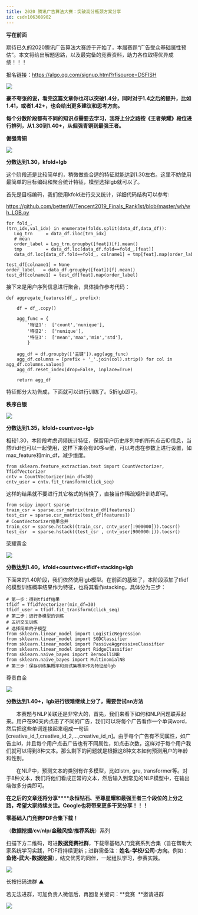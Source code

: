 ```yaml
---
title: 2020 腾讯广告算法大赛：突破高分瓶颈方案分享
id: csdn106308902
---
```


**写在前面**

期待已久的2020腾讯广告算法大赛终于开始了，本届赛题“广告受众基础属性预估”。本文将给出解题思路，以及最完备的竞赛资料，助力各位取得优异成绩！！！

报名链接：https://algo.qq.com/signup.html?rfisource=DSFISH

![](../img/2732498d84788fc05914832c322e87b1.png)

**豪不夸张的说，看完这篇文章你也可以突破1.4分，同时对于1.4之后的提升，比如1.41，或者1.42+，也会给出更多建议和思考方向。**

**每个分数阶段都有不同的知识点需要去学习，我将上分之路按《王者荣耀》段位进行排列，从1.30到1.40+，从倔强青铜到最强王者。**

**倔强青铜**

**![](../img/7b5e44497c2335b574436175b4f48d76.png)**

**分数达到1.30，kfold+lgb**

这个阶段还是比较简单的，稍微做些合适的特征就能达到1.30左右。这里不妨使用最简单的目标编码和聚合统计特征，模型选择lgb就可以了。

首先是目标编码，我们使用kfold进行交叉统计，详细代码结构可以参考:

https://github.com/bettenW/Tencent2019_Finals_Rank1st/blob/master/wh/wh_LGB.py

```
for fold_,(trn_idx,val_idx) in enumerate(folds.split(data_df,data_df)):
   Log_trn     = data_df.iloc[trn_idx]
   # mean
   order_label = Log_trn.groupby([feat])[f].mean()
   tmp         = data_df.loc[data_df.fold==fold_,[feat]]
   data_df.loc[data_df.fold==fold_, colname1] = tmp[feat].map(order_label)

test_df[colname1] = None
order_label   = data_df.groupby([feat])[f].mean()
test_df[colname1] = test_df[feat].map(order_label) 
```

‍接下来是用户序列信息进行聚合，具体操作参考代码：

```
def aggregate_features(df_, prefix):

    df = df_.copy()

    agg_func = {
        '特征1':  ['count','nunique'],
        '特征2':  ['nunique'],
        '特征3':  ['mean','max','min','std'],
        } 

    agg_df = df.groupby(['主键']).agg(agg_func)
    agg_df.columns = [prefix + '_'.join(col).strip() for col in agg_df.columns.values]
    agg_df.reset_index(drop=False, inplace=True)

    return agg_df 
```

特征部分大功告成，下面就可以进行训练了。5折lgb即可。

**秩序白银**

![](../img/f8eaf5d9c8fd18c38d9fbd0c480eb107.png)

**分数达到1.35，kfold+countvec+lgb**

相较1.30，本阶段考虑词频统计特征，保留用户历史序列中的所有点击ID信息，当然tfidf也可以一起使用，这样下来会有90多w维，可以考虑在参数上进行设置，如max_feature和min_df，减少维度。

```
from sklearn.feature_extraction.text import CountVectorizer, TfidfVectorizer
cntv = CountVectorizer(min_df=30)
cntv_user = cntv.fit_transform(click_seq) 
```

这样的结果就不要进行其它格式的转换了，直接当作稀疏矩阵训练即可。

```
from scipy import sparse
train_csr = sparse.csr_matrix(train_df[features])
test_csr = sparse.csr_matrix(test_df[features])
# CountVectorizer结果合并
train_csr = sparse.hstack((train_csr, cntv_user[:900000])).tocsr()
test_csr  = sparse.hstack((test_csr , cntv_user[900000:])).tocsr() 
```

荣耀黄金

![](../img/eab0efbd46e8c1db874cf9bf13735129.png)

**分数达到1.40，kfold+countvec+tfidf+stacking+lgb**

下面来的1.40阶段，我们依然使用lgb模型。在前面的基础了，本阶段添加了tfidf的模型训练概率结果作为特征，也将其看作stacking，具体分为三步：

```
# 第一步：得到tfidf结果
tfidf = TfidfVectorizer(min_df=30)
tfidf_user = tfidf.fit_transform(click_seq)
# 第二步：进行多模型的训练
# 五折交叉训练
# 选择简单的子模型
from sklearn.linear_model import LogisticRegression
from sklearn.linear_model import SGDClassifier
from sklearn.linear_model import PassiveAggressiveClassifier
from sklearn.linear_model import RidgeClassifier
from sklearn.naive_bayes import BernoulliNB
from sklearn.naive_bayes import MultinomialNB
# 第三步：保存训练集概率和测试集概率作为特征给lgb 
```

尊贵白金

![](../img/d4705d15dd0ff3aad435ecc4c54f97ca.png)

**分数达到1.40+，lgb进行很难继续上分了，需要尝试nn方法**

       本赛题与NLP关联还是非常大的，首先，我们来看下如何和NLP问题联系起来。用户在90天内点击了不同的广告，我们可以将每个广告看作一个单词word，然后把这些单词连接起来组成一句话[creative_id_1,creative_id_2,…,creative_id_n]。由于每个广告有不同属性，如广告主id，并且每个用户点击广告也有不同属性，如点击次数，这样对于每个用户我们就可以得到8种文本。那么剩下的问题就是根据这8种文本如何预测用户的年龄和性别。

       在NLP中，预测文本的类别有许多模型，比如lstm, gru, transformer等。对于8种文本，我们将他们看成正常的文本，然后输入到常见的NLP模型中，在输出端做多分类即可。

**在之后的文章还将分享****永恒钻石、至尊星耀和最强王者三个段位的上分之路，希望大家持续关注。Coogle也将带来更多干货分享！！！**

**零基础入门竞赛PDF合集下载！**

（**数据挖掘**/**cv**/**nlp**/**金融风控**/**推荐系统**）系列

扫描下方二维码，可进**数据竞赛社群**，下载零基础入门竞赛系列合集（旨在帮助大家系统学习实践，PDF将持续更新；进群需备注：**姓名-学校/公司-方向**。例如：**鱼佬-武大-数据挖掘**），结交优秀的同伴，一起组队学习，参赛实践。

![](../img/fd7f929e6c53f942a5d4b5835386d449.png)

长按扫码进群 ▲

若无法进群，可加负责人微信后，再回复关键词：**竞赛  **邀请进群

![](../img/643e03ccb6f134e09e33b21fa1148ad4.png)